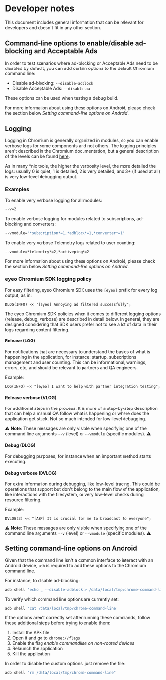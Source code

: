 # Developer notes

This document includes general information that can be relevant for developers and doesn't fit in any other section.


## Command-line options to enable/disable ad-blocking and Acceptable Ads

In order to test scenarios where ad-blocking or Acceptable Ads need to be disabled by default, you can add certain options to the default Chromium command line:

* Disable ad-blocking: `--disable-adblock`
* Disable Acceptable Ads: `--disable-aa`

These options can be used when testing a debug build.

For more information about using these options on Android, please check the section below *Setting command-line options on Android*.


## Logging

Logging in Chromium is generally organized in modules, so you can enable verbose logs for some components and not others. The logging principles aren't described in the Chromium documentation, but a general description of the levels can be found [here](https://chromium.googlesource.com/chromium/src/base/+/refs/heads/main/logging.h).

As in many *nix tools, the higher the verbosity level, the more detailed the logs: usually 0 is quiet, 1 is detailed, 2 is very detailed, and 3+ (if used at all) is very low-level debugging output.

### Examples

To enable very verbose logging for all modules:

```sh
--v=2
```

To enable verbose logging for modules related to subscriptions, ad-blocking and converters:

```sh
--vmodule="*subscription*=1,*adblock*=1,*converter*=1"
```

To enable very verbose Telemetry logs related to user counting:

```sh
--vmodule=*telemetry*=2,*activeping*=2
```

For more information about using these options on Android, please check the section below *Setting command-line options on Android*.

### eyeo Chromium SDK logging policy

For easy filtering, eyeo Chromium SDK uses the `[eyeo]` prefix for every log output, as in:

```
DLOG(INFO) << "[eyeo] Annoying ad filtered successfully";
```

The eyeo Chromium SDK policies when it comes to different logging options (release, debug, verbose) are described in detail below. In general, they are designed considering that SDK users prefer not to see a lot of data in their logs regarding content filtering.

#### Release (LOG)

For notifications that are necessary to understand the basics of what is happening in the application, for instance: startup, subscriptions management and user counting. This can be informational, warnings, errors, etc, and should be relevant to partners and QA engineers.

Example:

```
LOG(INFO) << "[eyeo] I want to help with partner integration testing";
```

#### Release verbose (VLOG)

For additional steps in the process. It is more of a step-by-step description that can help a manual QA follow what is happening or where does the application get stuck. Not so much intended for low-level debugging.

:warning: **Note**: These messages are only visible when specifying one of the command line arguments `--v` (level) or `--vmodule` (specific modules). :warning:

#### Debug (DLOG)

For debugging purposes, for instance when an important method starts executing.

#### Debug verbose (DVLOG)

For extra information during debugging, like low-level tracing. This could be operations that support but don't belong to the main flow of the application, like interactions with the filesystem, or very low-level checks during resource filtering.

Example:

```
DVLOG(3) << "[ABP] It is crucial for me to broadcast to everyone";
```

:warning: **Note**: These messages are only visible when specifying one of the command line arguments `--v` (level) or `--vmodule` (specific modules). :warning:


## Setting command-line options on Android

Given that the command line isn't a common interface to interact with an Android device, `adb` is required to add these options to the Chromium command line.

For instance, to disable ad-blocking:

```sh
adb shell 'echo _ --disable-adblock > /data/local/tmp/chrome-command-line'
```

To verify which command line options are currently set:

```sh
adb shell 'cat /data/local/tmp/chrome-command-line'
```

If the options aren't correctly set after running these commands, follow these additional steps before trying to enable them:

1. Install the APK file
2. Open it and go to `chrome://flags`
3. Enable the flag *enable commandline on non-rooted devices*
4. Relaunch the application
5. Kill the application

In order to disable the custom options, just remove the file:

```sh
adb shell "rm /data/local/tmp/chrome-command-line"
```
